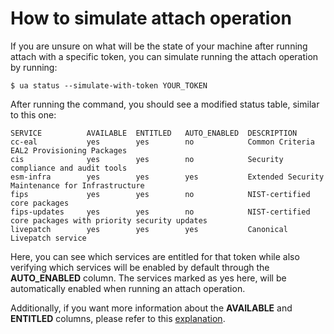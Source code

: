 # How to simulate attach operation

If you are unsure on what will be the state of your machine after running attach
with a specific token, you can simulate running the attach operation by running:

```console
$ ua status --simulate-with-token YOUR_TOKEN
```

After running the command, you should see a modified status table, similar to this
one:

```
SERVICE          AVAILABLE  ENTITLED   AUTO_ENABLED  DESCRIPTION
cc-eal           yes        yes        no            Common Criteria EAL2 Provisioning Packages
cis              yes        yes        no            Security compliance and audit tools
esm-infra        yes        yes        yes           Extended Security Maintenance for Infrastructure
fips             yes        yes        no            NIST-certified core packages
fips-updates     yes        yes        no            NIST-certified core packages with priority security updates
livepatch        yes        yes        yes           Canonical Livepatch service
```

Here, you can see which services are entitled for that token while also verifying
which services will be enabled by default through the **AUTO_ENABLED** column.
The services marked as yes here, will be automatically enabled when running an
attach operation.

Additionally, if you want more information about the **AVAILABLE** and **ENTITLED** columns,
please refer to this [explanation](../explanations/status_columns.md).
